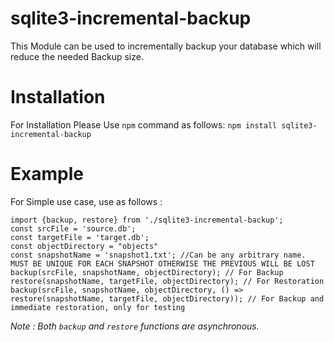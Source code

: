 # sqlite3-incremental-backup
This Module can be used to incrementally backup your database which will reduce the needed Backup size.
# Installation
For Installation Please Use `npm` command as follows:
```npm install sqlite3-incremental-backup```
# Example
For Simple use case, use as follows :
```
import {backup, restore} from './sqlite3-incremental-backup';
const srcFile = 'source.db';
const targetFile = 'target.db';
const objectDirectory = "objects"
const snapshotName = 'snapshot1.txt'; //Can be any arbitrary name. MUST BE UNIQUE FOR EACH SNAPSHOT OTHERWISE THE PREVIOUS WILL BE LOST
backup(srcFile, snapshotName, objectDirectory); // For Backup
restore(snapshotName, targetFile, objectDirectory); // For Restoration
backup(srcFile, snapshotName, objectDirectory, () => restore(snapshotName, targetFile, objectDirectory)); // For Backup and immediate restoration, only for testing
```
*Note : Both `backup` and `restore` functions are asynchronous.*
